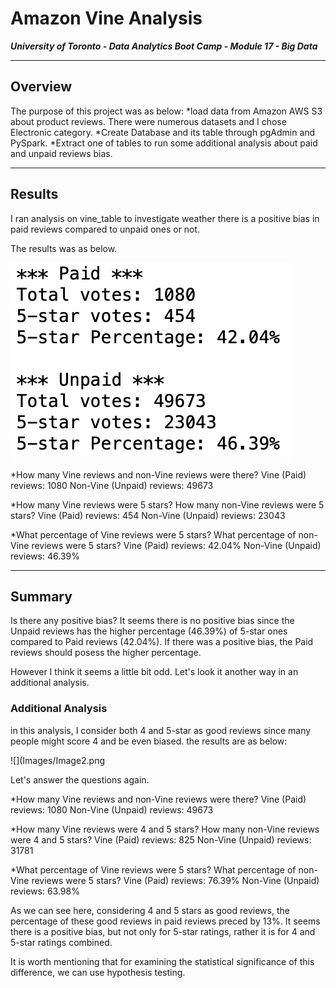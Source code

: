 # Amazon Vine Analysis

***University of Toronto - Data Analytics Boot Camp - Module 17 - Big Data***

---

## Overview

The purpose of this project was as below:
  *load data from Amazon AWS S3 about product reviews. There were numerous datasets and I chose Electronic category.
  *Create Database and its table through pgAdmin and PySpark.
  *Extract one of tables to run some additional analysis about paid and unpaid reviews bias.

---

## Results

I ran analysis on vine_table to investigate weather there is a positive bias in paid reviews compared to unpaid ones or not.

The results was as below.

![](Images/Image1.png)

*How many Vine reviews and non-Vine reviews were there?
Vine (Paid) reviews: 1080
Non-Vine (Unpaid) reviews: 49673

*How many Vine reviews were 5 stars? How many non-Vine reviews were 5 stars?
Vine (Paid) reviews: 454
Non-Vine (Unpaid) reviews: 23043

*What percentage of Vine reviews were 5 stars? What percentage of non-Vine reviews were 5 stars?
Vine (Paid) reviews: 42.04%
Non-Vine (Unpaid) reviews: 46.39%

---

## Summary

Is there any positive bias?
It seems there is no positive bias since the Unpaid reviews has the higher percentage (46.39%) of 5-star ones compared to Paid reviews (42.04%).
If there was a positive bias, the Paid reviews should posess the higher percentage.

However I think it seems a little bit odd. Let's look it another way in an additional analysis.

### Additional Analysis

in this analysis, I consider both 4 and 5-star as good reviews since many people might score 4 and be even biased.
the results are as below:

![](Images/Image2.png

Let's answer the questions again.

*How many Vine reviews and non-Vine reviews were there?
Vine (Paid) reviews: 1080
Non-Vine (Unpaid) reviews: 49673

*How many Vine reviews were 4 and 5 stars? How many non-Vine reviews were 4 and 5 stars?
Vine (Paid) reviews: 825
Non-Vine (Unpaid) reviews: 31781

*What percentage of Vine reviews were 5 stars? What percentage of non-Vine reviews were 5 stars?
Vine (Paid) reviews: 76.39%
Non-Vine (Unpaid) reviews: 63.98%

As we can see here, considering 4 and 5 stars as good reviews, the percentage of these good reviews in paid reviews preced by 13%. It seems there is a positive bias, but not only for 5-star ratings, rather it is for 4 and 5-star ratings combined.

It is worth mentioning that for examining the statistical significance of this difference, we can use hypothesis testing.
